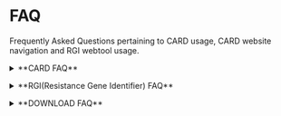# FAQ
Frequently Asked Questions pertaining to CARD usage, CARD website navigation and RGI webtool usage.
<p>
<details closed>
  <summary>**CARD FAQ**</summary>
  <br>
  <details closed>
    <summary>Q1: How do I cite CARD?</summary>
    <br>
    A: Alcock et al. 2020. CARD 2020: antibiotic resistome surveillance with the Comprehensive Antibiotic Resistance Database. Nucleic Acids Research, 48, D517-D525.
  </details>

  <details closed>
    <summary>Q2: How do I contact the CARD curators or developers?</summary> 
    <br>
    A: You can contact the CARD curators or developers directly at card@mcmaster.ca, Twitter at @arpcard, or at GitHub.
  </details>

  <details closed>
    <summary>Q3: How is the CARD curated?</summary>
    <br>
    A: The CARD is curated by a group of experts in the area of antimicrobial resistance (AMR) and bioinformatics, including consultation with outside experts where needed.
  </details>

  <details closed>
    <summary>Q4: How often is CARD updated?</summary>
    <br>
    A: The CARD is updated monthly.
  </details>


  <details closed>
    <summary>Q5: What data can be included? Can I add unpublished data?</summary>
    <br>
    A: Only peered reviewed, published data that is also associated with a GenBank accession can be included in the curated CARD data with the exception of beta-lactamases. We can additionally provide genome or whole-genome shotgun assembly bulk annotation for private data sets using the Resistance Gene Identifier, please contact card@mcmaster.ca.
  </details>


  <details closed>
    <summary>Q6: What has changed since the first version of the CARD, as published in McArthur et al. 2013. The Comprehensive Antibiotic Resistance Database. Antimicrobial Agents and Chemotherapy, 57, 3348-3357?</summary>
    <br>
    A: The CARD is now more tightly focussed on antimicrobial resistance (AMR) reference sequences and associated detection models. Each sequence curated into the CARD is now associated with both the Antibiotic Resistance Ontology to provide classification and semantic context as well as defined detection models and parameters. The CARD has additionally abandoned use of internal accessions for sequences and now exclusively uses GenBank accessions.
  </details>

  <details closed>
    <summary>Q7: How do I find a list of all resistance genes in a particular organism?</summary>
    <br>
    A: CARD now provides annotated genomes, plasmids, and whole-genome shotgun assemblies in the Genomes & Variants section.
  </details>
  <details closed>
    <summary>Q8: For intrinsic resistance genes for which resistance is conferred by specific mutations, does CARD include all known mutant sequences?</summary>
    <br>
    A: The CARD does not contain complete sequences of resistant mutants, due to the fact the individual mutations are often reported in the literature without the complete mutant gene sequence being deposited in GenBank. Instead, the CARD maintains a complete list of all resistance SNPs relative to a reference sequence, which may either be a reported mutant sequence or a wild-type sequence. As such, it is important that SNP mapping be included in analysis of any genes that require mutation to confer resistance. This step is included in the Resistance Gene Identifier but not naive BLAST analyses. Computational predicted sequence variants are available in the Genomes & Variants section.
 </details>

 <details closed>
  <summary>Q9: How are Minimum Inhibitory Concentration (MIC) data curated?</summary>
    <br>
    A: The CARD does not yet curate MIC data directly, but instead records the resistance profile of resistance genes. This is performed using the categorical confers_resistance_to relationship within the Antibiotic Resistance Ontology, e.g. beta-lactamases confers_resistance_to beta-lactams, as well as the specific confers_resistance_to_drug relationship, e.g. AAC(1) confers_resistance_to_drug apramycin. The latter requires constant curatorial effort and may have gaps - please let us know if find such missing data within the CARD.
 </details>
 <details closed>
   <summary>Q10: How can I help with CARD?</summary>
   <br>
   A: Any problems you find in CARD, you can post an issue at https://github.com/arpcard/amr_curation/issue.
 </details>
</details>
</p>
<p>
<details closed>
  <summary>**RGI(Resistance Gene Identifier) FAQ**</summary>
  <br>
  
  <details closed>
    <summary>Q1: I am having problems running RGI, what do I do?</summary>
    <br>
    A: Please ensure that you have all the necessary dependencies on your device. Dependencies are listed at https://github.com/arpcard/rgi. Also ensure that you've installed it correctly. If assistance is still required, please email us at card@mcmaster.ca. Be sure to include detailed information how your process, a snapshot of your input file, your error, and anything that you believe is important to know. The more you tell us, the better we can help you.
  </details>

  <details closed>
    <summary>Q2: I have a windows PC. How do I run RGI?</summary>
    <br>
    A: Windows is not supported by RGI. Please use MacOS or Linux. Alternatively, if you have access to a remote virtual environment, you may use that instead.
  </details>
  <details closed>
    <summary>Q3: Can I use the Resistance Gene Identifier offline?</summary>
    <br>
    A: Yes, the Resistance Gene Identifier can now be downloaded as command-line software.
  </details>
  <details closed>
    <summary>Q4: How can I install RGI on my own device?</summary>
    <br>
    A: Please refer to https://github.com/arpcard/rgi for documentation on RGI functionality and installation processes.
  </details>
  <details closed>
    <summary>Q5: How do I use the RGI tool on the CARD website?</summary>
    <br>
   A: The FAQ github repository contains a PDF explaining the step-by-step process of accessing the RGI webtool.
  </details>

  <details closed>
    <summary>Q6: Can the SNP mapping data be downloaded?</summary>
    <br>
    A: Yes, the SNP mapping data is now available in the Downloads sections within the card.json and snps.txt files.
  </details>


  <details closed>
    <summary>Q7: Can CARD and the RGI accurately predict antibiogram?</summary>
    <br>
    A: While the CARD systematically curates categorical confers_resistance_to relationships within the Antibiotic Resistance Ontology, e.g. beta-lactamases confers_resistance_to beta-lactams, curation of specific confers_resistance_to_drug relationships, e.g. AAC(1) confers_resistance_to_drug apramycin, is rarely complete due to the volume of literature to curate, variation in MICs for genes among pathogens, and changing clinical breakpoints. As such, curation of confers_resistance_to_drug relationships for accurate prediction of antibiogram is currently inconsistent throughout the CARD and our RGI software is focussed primarily upon accurate prediction of resistome, not antibiogram.
  </details>

  <details closed>
    <summary>Q8: Are both PERFECT and STRICT hits with the Resistance Gene Identifier (RGI) functional AMR genes?</summary>
    <br>
    A: If a hit is PERFECT, the predicted gene perfectly matches a known resistance gene curated in the CARD at the amino acid level (including SNPs if that is part of the detection model). Only published AMR genes, with subsequent submission of sequence to GenBank, with clear evidence of elevated MICs are curated into CARD. However, a PERFECT hit does not indicate if the AMR gene is expressed or if it results in elevated MIC in the pathogen of interest. Activity of AMR genes can be pathogen and strain specific. STRICT hits are not exact matches to a published AMR sequence, but are similar to CARD reference sequences within detection model cut-offs defined by the CARD curators. STRICT hits are likely functional, but those with low percent similarity to the curated CARD reference sequence may require experimental verification.
  </details>

  <details closed>
    <summary>Q9: Does the Resistance Gene Identifier (RGI) work for metagenomics data?</summary>
    <br>
    A: Yes, the RGI can analyze metagenomics data at the command line. Full details are available at GitHub.
  </details>

  <details closed>
    <summary>Q10: What are Percent Identity, Bitscore, and E-value?</summary>
    <br>
    A: From the NCBI BLAST Glossary, percent identity is the extent to which two (nucleotide or amino acid) sequences have the same residues at the same positions in an alignment, often expressed as a percentage. The expectation value or expect value represents the number of different alignments with scores equivalent to or better that is expected to occur in a database search by chance. The lower the E value, the more significant the score and the alignment. The bitscore is derived from the raw alignment score, taking the statistical properties of the scoring system into account. Because bitscores are normalized with respect to the scoring system, they can be used to compare alignment scores from different searches. In addition, they provide finer resolution of differences among similar proteins than the expectation score.
  </details>
</details>
</p>
<p>
<details closed>
  <summary>**DOWNLOAD FAQ**</summary>
  <br>
  <details closed>
    <summary>Q1: What are the URLs for all the ontologies in CARD?</summary>
    <br>
    A: Antibiotic resistance Ontology (ARO):

      /aro/accession e.g https://card.mcmaster.ca/aro/3003689 

    Relationship Ontology (RO):

      /ro/accession e.g https://card.mcmaster.ca/ro/is_a 

    Model Ontology (MO): 

      /mo/accession e.g https://card.mcmaster.ca/mo/0000009 

    NCBI Taxonomy Ontology (NCBITaxon):

      /ncbitaxon/accession e.g https://card.mcmaster.ca/ncbitaxon/570 

    Gene Ontology (GO):

      /go/accession e.g https://card.mcmaster.ca/go/0022804

  </details>

  <details closed>
    <summary>Q2: How can I download the latest software or data without using the download page?</summary>
    <br>
    A: Download latest data:

      /latest/data e.g https://card.mcmaster.ca/latest/data 

    Download latest software:

      /latest/software e.g https://card.mcmaster.ca/latest/software

  </details>
  <details closed>
    <summary>Q3: I want the Resistomes and Varian. Where can I find it?</summary>
    <br>
    A: You can find the Resistomes and Variant at https://card.mcmaster.ca/resistomes.
  </details>
</details>
</p>

